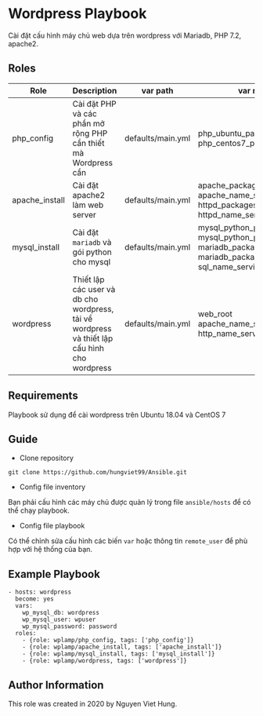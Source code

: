 # Wordpress Playbook

Cài đặt cấu hình máy chủ web dựa trên wordpress với Mariadb, PHP 7.2, apache2.

## Roles

| Role | Description | var path | var name | 
|-------|------------| -------- | -------- |
| php_config | Cài đặt PHP và các phần mở rộng PHP cần thiết mà Wordpress cần | defaults/main.yml | php_ubuntu_packages<br>php_centos7_packages | 
| apache_install | Cài đặt apache2 làm web server | defaults/main.yml | apache_packages<br>apache_name_service<br>httpd_packages<br>httpd_name_service |
| mysql_install | Cài đặt `mariadb` và gói python cho mysql | defaults/main.yml | mysql_python_package_debian<br>mysql_python_package_rhel<br>mariadb_packages_ubuntu<br>mariadb_packages_centos<br>sql_name_service |
| wordpress | Thiết lập các user và db cho wordpress, tải về wordpress và thiết lập cấu hình cho wordpress | defaults/main.yml | web_root<br>apache_name_service<br>http_name_service |

Requirements
------------
Playbook sử dụng để cài wordpress trên Ubuntu 18.04 và CentOS 7

## Guide

- Clone repository

```
git clone https://github.com/hungviet99/Ansible.git
```

- Config file inventory

Bạn phải cấu hình các máy chủ được quản lý trong file `ansible/hosts` để có thể chạy playbook. 

- Config file playbook 

Có thể chỉnh sửa cấu hình các biến `var` hoặc thông tin `remote_user` để phù hợp với hệ thống của bạn.

Example Playbook
----------------
    - hosts: wordpress
      become: yes
      vars:
        wp_mysql_db: wordpress
        wp_mysql_user: wpuser
        wp_mysql_password: password
      roles:
        - {role: wplamp/php_config, tags: ['php_config']}
        - {role: wplamp/apache_install, tags: ['apache_install']}
        - {role: wplamp/mysql_install, tags: ['mysql_install']}
        - {role: wplamp/wordpress, tags: ['wordpress']}

Author Information
------------------

This role was created in 2020 by Nguyen Viet Hung. 
